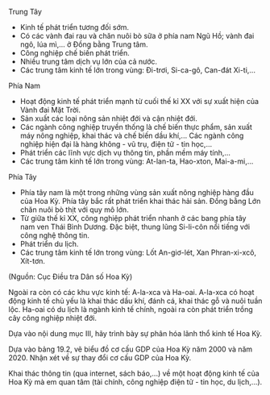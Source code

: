 Trung Tây
- Kinh tế phát triển tương đối sớm.
- Có các vành đai rau và chăn nuôi bò sữa ở phía nam Ngũ Hồ; vành đai ngô, lúa mì,... ở Đồng bằng Trung tâm.
- Công nghiệp chế biến phát triển.
- Nhiều trung tâm dịch vụ lớn của cả nước.
- Các trung tâm kinh tế lớn trong vùng: Đi-trơi, Si-ca-gô, Can-đát Xi-ti,...

Phía Nam
- Hoạt động kinh tế phát triển mạnh từ cuối thế kỉ XX với sự xuất hiện của Vành đai Mặt Trời.
- Sản xuất các loại nông sản nhiệt đới và cận nhiệt đới.
- Các ngành công nghiệp truyền thống là chế biến thực phẩm, sản xuất máy nông nghiệp, khai thác và chế biến dầu khí,... Các ngành công nghiệp hiện đại là hàng không - vũ trụ, điện tử - tin học,...
- Phát triển các lĩnh vực dịch vụ thông tin, phần mềm máy tính,...
- Các trung tâm kinh tế lớn trong vùng: At-lan-ta, Hao-xton, Mai-a-mi,...

Phía Tây
- Phía tây nam là một trong những vùng sản xuất nông nghiệp hàng đầu của Hoa Kỳ. Phía tây bắc rất phát triển khai thác hải sản. Đồng bằng Lớn chăn nuôi bò thịt với quy mô lớn.
- Từ giữa thế kỉ XX, công nghiệp phát triển nhanh ở các bang phía tây nam ven Thái Bình Dương. Đặc biệt, thung lũng Si-li-côn nổi tiếng với công nghệ thông tin.
- Phát triển du lịch.
- Các trung tâm kinh tế lớn trong vùng: Lốt An-giơ-lét, Xan Phran-xi-xcô, Xít-tơn.

(Nguồn: Cục Điều tra Dân số Hoa Kỳ)

Ngoài ra còn có các khu vực kinh tế: A-la-xca và Ha-oai. A-la-xca có hoạt động kinh tế chủ yếu là khai thác dầu khí, đánh cá, khai thác gỗ và nuôi tuần lộc. Ha-oai có du lịch là ngành kinh tế chính, ngoài ra còn phát triển trồng cây công nghiệp nhiệt đới.

Dựa vào nội dung mục III, hãy trình bày sự phân hóa lãnh thổ kinh tế Hoa Kỳ.

Dựa vào bảng 19.2, vẽ biểu đồ cơ cấu GDP của Hoa Kỳ năm 2000 và năm 2020. Nhận xét về sự thay đổi cơ cấu GDP của Hoa Kỳ.

Khai thác thông tin (qua internet, sách báo,...) về một hoạt động kinh tế của Hoa Kỳ mà em quan tâm (tài chính, công nghiệp điện tử - tin học, du lịch,...).